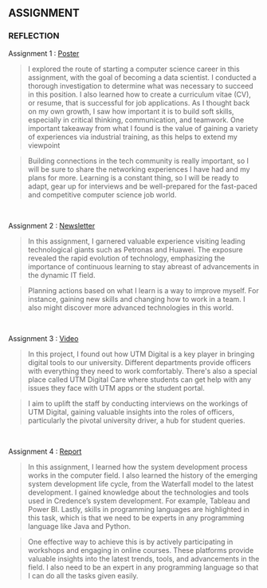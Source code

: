 ## ASSIGNMENT

### REFLECTION
  
  Assignment 1 : [Poster](https://github.com/firzanabadrus/SECPH-1/blob/main/SECP1513-Technology%26Information%20System/ASSIGNMENT/Career%20Development%20Poster.pdf)
  
  > I explored the route of starting a computer science career in this assignment, with the goal of becoming a data scientist. I conducted a thorough investigation to determine what was necessary to succeed in this position. I also learned how to create a curriculum vitae (CV), or resume, that is successful for job applications. As I thought back on my own growth, I saw how important it is to build soft skills, especially in critical thinking, communication, and teamwork. One important takeaway from what I found is the value of gaining a variety of experiences via industrial training, as this helps to extend my viewpoint
  
  > Building connections in the tech community is really important, so I will be sure to share the networking experiences I have had and my plans for more. Learning is a constant thing, so I will be ready to adapt, gear up for interviews and be well-prepared for the fast-paced and competitive computer science job world.
  
<br>

  Assignment 2 : [Newsletter](https://github.com/firzanabadrus/SECPH-1/blob/main/SECP1513-Technology%26Information%20System/ASSIGNMENT/Newsletter%20on%20Industrial%20Visit%20Petronas-Huawei.pdf)
  
   > In this assignment, I garnered valuable experience visiting leading technological giants such as Petronas and Huawei. The exposure revealed the rapid evolution of technology, emphasizing the importance of continuous learning to stay abreast of advancements in the dynamic IT field.
    
  > Planning actions based on what I learn is a way to improve myself. For instance, gaining new skills and changing how to work in a team. I also might discover more advanced technologies in this world. 

<br>

  Assignment 3 : [Video](https://youtu.be/EDu7X31AlpE?si=Y5dywFeZyrIm0iLe)
  
  > In this project, I found out how UTM Digital is a key player in bringing digital tools to our university. Different departments provide officers with everything they need to work comfortably. There's also a special place called UTM Digital Care where students can get help with any issues they face with UTM apps or the student portal.

> I aim to uplift the staff by conducting interviews on the workings of UTM Digital, gaining valuable insights into the roles of officers, particularly the pivotal university driver, a hub for student queries.


  <br>
  
  Assignment 4 : [Report](https://github.com/firzanabadrus/SECPH-1/blob/main/SECP1513-Technology%26Information%20System/ASSIGNMENT/Report%20on%20Industries%20Talk%202a_%20System%20Development%20%40%20Credence%20(TM%20Subsidiary).pdf)
  
  > In this assignment, I learned how the system development process works in the computer field. I also learned the history of the emerging system development life cycle, from the Waterfall model to the latest development. I gained knowledge about the technologies and tools used in Credence’s system development. For example, Tableau and Power BI. Lastly, skills in programming languages are highlighted in this task, which is that we need to be experts in any programming language like Java and Python.
  
  > One effective way to achieve this is by actively participating in workshops and engaging in online courses. These platforms provide valuable insights into the latest trends, tools, and advancements in the field. I also need to be an expert in any programming language so that I can do all the tasks given easily. 



